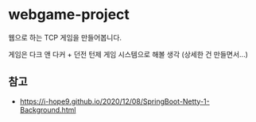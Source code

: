 # webgame-project

웹으로 하는 TCP 게임을 만들어봅니다.

게임은 다크 앤 다커 + 던전 턴제 게임 시스템으로 해볼 생각 (상세한 건 만들면서...)

## 참고

- https://i-hope9.github.io/2020/12/08/SpringBoot-Netty-1-Background.html

